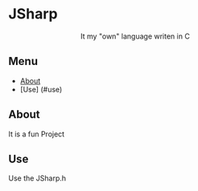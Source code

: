 # JSharp
<p align="center"> It my "own" language writen in C
    <br> 
</p>

## Menu
- [About](#about)
- [Use] (#use)

## About <a name = "about"></a>
It is a fun Project

## Use <a name = "use"></a>
Use the JSharp.h
